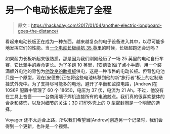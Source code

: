 # 另一个电动长板走完了全程

> 原文：<https://hackaday.com/2017/01/04/another-electric-longboard-goes-the-distance/>

看起来电动长板正在成为一种东西，越来越复杂的电子设备进入其中，以尽可能多地发挥它们的性能。当[一个电动长板续航 35 英里](http://www.theresistornetwork.com/2016/12/extreme-long-range-electric.html)的时候，长板超跑还会远吗？

如果耐力长板听起来很熟悉，那是因为我们刚刚经历了一场 25 英里的电动自行车赛，它比骑手的寿命更长。为了多跑 10 英里，[安德鲁]做了点小手脚，用一个装满额外电池的背包为[他改良的助推板](http://hackaday.com/2015/11/10/adding-range-and-bling-to-an-electric-skateboard/)供电，这是一种市售的电动长板。但背包电池只是一个原型，现在[安德鲁]正在将这些电池转移到他的新“旅行者”板上的定制悬挂式外壳中。为了支持尽可能多的电池，避开了平衡和监控电路，[Andrew]在 10S6P 配置中管理了 60 个 18650，电压为 37 伏，电流为 21 Ah。不过，他没有在工具上吝啬——一台商用端子焊机连接所有的电池触点。我们真的很喜欢整体的合身和装饰，以及对细节的关注；3D 打印外壳上的 O 型密封圈是一个明智的选择。

Voyager 还不太适合上路，所以我们希望当[Andrew]创造另一个记录时，我们会得到一个更新，也许是一个视频。